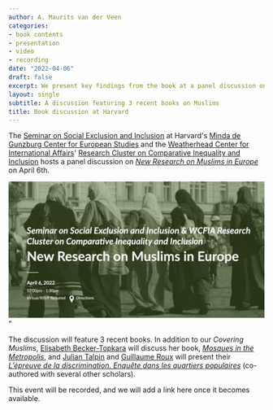 ```yaml
---
author: A. Maurits van der Veen
categories:
- book contents
- presentation
- video
- recording
date: "2022-04-06"
draft: false
excerpt: We present key findings from the book at a panel discussion on "New Research on Muslims in Europe" hosted by Harvard University's Center for European Studies and Center for International Affairs
layout: single
subtitle: A discussion featuring 3 recent books on Muslims
title: Book discussion at Harvard
---
```


The [Seminar on Social Exclusion and Inclusion](https://ces.fas.harvard.edu/study-groups/seminar-on-social-exclusion-and-inclusion-ces-harvard) at Harvard's [Minda de Gunzburg Center for European Studies](https://ces.fas.harvard.edu/) and the [Weatherhead Center for International Affairs](https://wcfia.harvard.edu/)' [Research Cluster on Comparative Inequality and Inclusion](https://wcfia.harvard.edu/weatherhead-clusters/comparative-inequality-and-inclusion) hosts a panel discussion on [_New Research on Muslims in Europe_](https://ces.fas.harvard.edu/events/2022/04/new-research-on-muslims-in-europe) on April 6th.

<center>
<a href=https://ces.fas.harvard.edu/events/2022/04/new-research-on-muslims-in-europe><img src="featured Harvard.jpg"></a>
</center>"

The discussion will feature 3 recent books. In addition to our _Covering Muslims_, [Elisabeth Becker-Topkara](https://www.soz.uni-heidelberg.de/elisabeth-becker-topkara-eng/) will discuss her book, [_Mosques in the Metropolis_](https://press.uchicago.edu/ucp/books/book/chicago/M/bo88749596.html), and [Julian Talpin](http://cosmos.sns.it/person/julien-talpin/) and [Guillaume Roux](https://www.pacte-grenoble.fr/en/user/3733) will present their [_L’épreuve de la discrimination. Enquête dans les quartiers populaires_](https://www.puf.com/content/L%C3%A9preuve_de_la_discrimination) (co-authored with several other scholars).

This event will be recorded, and we will add a link here once it becomes available.

